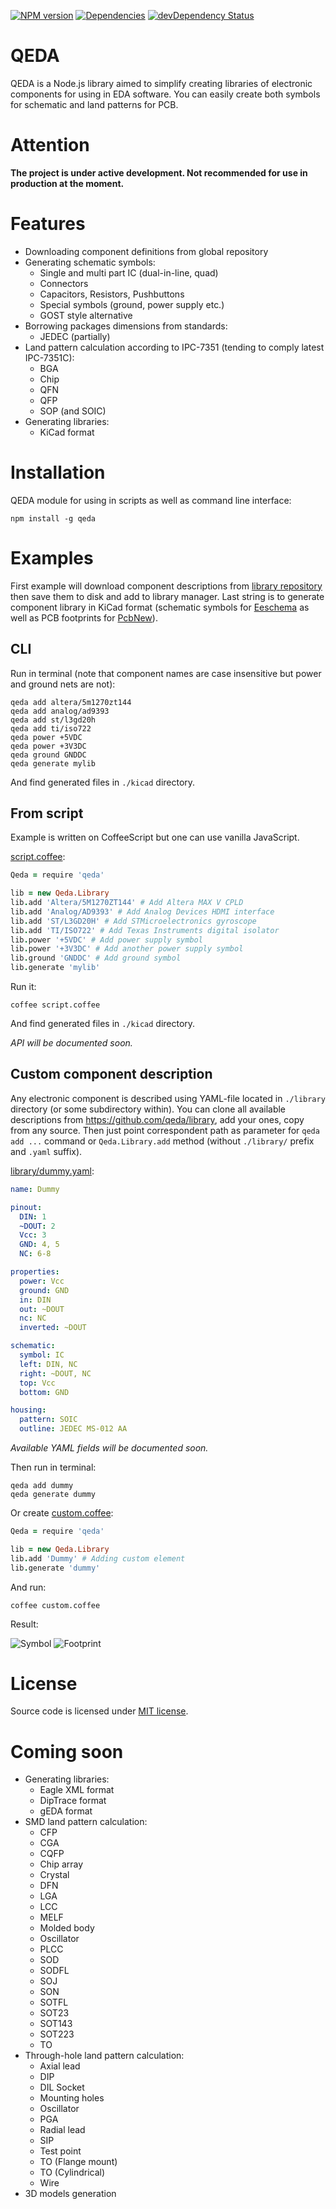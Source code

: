 [![NPM version](http://img.shields.io/npm/v/qeda.svg)](https://npmjs.org/package/qeda)
[![Dependencies](https://david-dm.org/qeda/qeda.svg)](https://david-dm.org/qeda/qeda)
[![devDependency Status](https://david-dm.org/qeda/qeda/dev-status.svg)](https://david-dm.org/qeda/qeda#info=devDependencies)

QEDA
====

QEDA is a Node.js library aimed to simplify creating libraries of electronic components for using in EDA software. You can easily create both symbols for schematic and land patterns for PCB.

Attention
=========

**The project is under active development. Not recommended for use in production at the moment.**

Features
========

* Downloading component definitions from global repository
* Generating schematic symbols:
  - Single and multi part IC (dual-in-line, quad)
  - Connectors
  - Capacitors, Resistors, Pushbuttons
  - Special symbols (ground, power supply etc.)
  - GOST style alternative
* Borrowing packages dimensions from standards:
  - JEDEC (partially)
* Land pattern calculation according to IPC-7351 (tending to comply latest IPC-7351C):
  - BGA
  - Chip
  - QFN
  - QFP
  - SOP (and SOIC)
* Generating libraries:
  - KiCad format

Installation
============

QEDA module for using in scripts as well as command line interface:

    npm install -g qeda


Examples
========

First example will download component descriptions from [library repository](https://github.com/qeda/library/) then save them to disk and add to library manager. Last string is to generate component library in KiCad format (schematic symbols for [Eeschema](http://kicad-pcb.org/discover/eeschema/) as well as PCB footprints for [PcbNew](http://kicad-pcb.org/discover/pcbnew/)).

CLI
---

Run in terminal (note that component names are case insensitive but power and ground nets are not):

```
qeda add altera/5m1270zt144
qeda add analog/ad9393
qeda add st/l3gd20h
qeda add ti/iso722
qeda power +5VDC
qeda power +3V3DC
qeda ground GNDDC
qeda generate mylib
```
And find generated files in `./kicad` directory.

From script
-----------

Example is written on CoffeeScript but one can use vanilla JavaScript.

[script.coffee](./examples/script/script.coffee):

```coffeescript
Qeda = require 'qeda'

lib = new Qeda.Library
lib.add 'Altera/5M1270ZT144' # Add Altera MAX V CPLD
lib.add 'Analog/AD9393' # Add Analog Devices HDMI interface
lib.add 'ST/L3GD20H' # Add STMicroelectronics gyroscope
lib.add 'TI/ISO722' # Add Texas Instruments digital isolator
lib.power '+5VDC' # Add power supply symbol
lib.power '+3V3DC' # Add another power supply symbol
lib.ground 'GNDDC' # Add ground symbol
lib.generate 'mylib'
```

Run it:

    coffee script.coffee

And find generated files in `./kicad` directory.

_API will be documented soon._

Custom component description
----------------------------

Any electronic component is described using YAML-file located in `./library` directory (or some subdirectory within). You can clone all available descriptions from <https://github.com/qeda/library>, add your ones, copy from any source. Then just point correspondent path as parameter for `qeda add ...` command or `Qeda.Library.add` method (without `./library/` prefix and `.yaml` suffix).

[library/dummy.yaml](./examples/custom/library/dummy.yaml):

```yaml
name: Dummy

pinout:
  DIN: 1
  ~DOUT: 2
  Vcc: 3
  GND: 4, 5
  NC: 6-8

properties:
  power: Vcc
  ground: GND
  in: DIN
  out: ~DOUT
  nc: NC
  inverted: ~DOUT

schematic:
  symbol: IC
  left: DIN, NC
  right: ~DOUT, NC
  top: Vcc
  bottom: GND

housing:
  pattern: SOIC
  outline: JEDEC MS-012 AA
```

_Available YAML fields will be documented soon._

Then run in terminal:

```
qeda add dummy
qeda generate dummy
```
Or create [custom.coffee](./examples/custom/custom.coffee):

```coffeescript
Qeda = require 'qeda'

lib = new Qeda.Library
lib.add 'Dummy' # Adding custom element
lib.generate 'dummy'
```

And run:

    coffee custom.coffee

Result:

![Symbol](./doc/images/dummy.png)
![Footprint](./doc/images/soic.png)

License
=======

Source code is licensed under [MIT license](./LICENSE.md).

Coming soon
===========

* Generating libraries:
  - Eagle XML format
  - DipTrace format
  - gEDA format
* SMD land pattern calculation:
  - CFP
  - CGA
  - CQFP
  - Chip array
  - Crystal
  - DFN
  - LGA
  - LCC
  - MELF
  - Molded body
  - Oscillator
  - PLCC
  - SOD
  - SODFL
  - SOJ
  - SON
  - SOTFL
  - SOT23
  - SOT143
  - SOT223
  - TO
* Through-hole land pattern calculation:
  - Axial lead
  - DIP
  - DIL Socket
  - Mounting holes
  - Oscillator
  - PGA
  - Radial lead
  - SIP
  - Test point
  - TO (Flange mount)
  - TO (Cylindrical)
  - Wire
* 3D models generation
